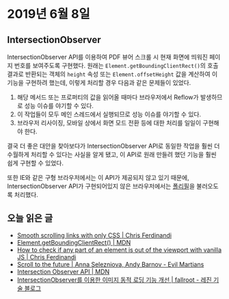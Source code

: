 # 2019년 6월 8일

## IntersectionObserver

IntersectionObserver API를 이용하여 PDF 뷰어 스크롤 시 현재 화면에 띄워진 페이지 번호를 
보여주도록 구현했다. 원래는 `Element.getBoundingClientRect()`의 호출 결과로 반환되는 객체의 `height` 속성 또는 `Element.offsetHeight` 값을 계산하여 이 기능을 구현하려 했는데, 이렇게 처리할 경우 다음과 같은 문제들이 있었다.

1. 해당 메서드 또는 프로퍼티의 값을 읽어올 때마다 브라우저에서 Reflow가 발생하므로 성능 이슈를 야기할 수 있다.
2. 이 작업들이 모두 메인 스레드에서 실행되므로 성능 이슈를 야기할 수 있다.
3. 브라우저 리사이징, 모바일 상에서 화면 모드 전환 등에 대한 처리를 일일이 구현해야 한다.

결국 더 좋은 대안을 찾아보다가 IntersectionObserver API로 동일한 작업을 훨씬 더 수월하게 처리할 수 있다는 사실을 알게 됐고, 이 API로 원래 만들려 했던 기능을 훨씬 쉽게 구현할 수 있었다.

또한 IE와 같은 구형 브라우저에서는 이 API가 제공되지 않고 있기 때문에, IntersectionObserver API가 구현되어있지 않은 브라우저에서는 [폴리필](https://github.com/w3c/IntersectionObserver/tree/master/polyfill)을 불러오도록 처리했다.

## 오늘 읽은 글

* [Smooth scrolling links with only CSS | Chris Ferdinandi](https://gomakethings.com/smooth-scrolling-links-with-only-css/)
* [Element​.get​Bounding​Client​Rect() | MDN](https://developer.mozilla.org/en-US/docs/Web/API/Element/getBoundingClientRect)
* [How to check if any part of an element is out of the viewport with vanilla JS | Chris Ferdinandi](https://gomakethings.com/how-to-check-if-any-part-of-an-element-is-out-of-the-viewport-with-vanilla-js/)
* [Scroll to the future | Anna Selezniova, Andy Barnov - Evil Martians](https://evilmartians.com/chronicles/scroll-to-the-future-modern-javascript-css-scrolling-implementations)
* [Intersection Observer API | MDN](https://developer.mozilla.org/en-US/docs/Web/API/Intersection_Observer_API)
* [IntersectionObserver를 이용한 이미지 동적 로딩 기능 개선 | fallroot - 레진 기술 블로그](https://tech.lezhin.com/2017/07/13/intersectionobserver-overview)
